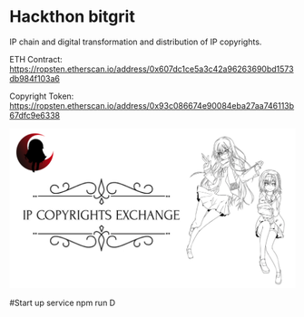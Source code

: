 # Hackthon bitgrit
IP chain and digital transformation and distribution of IP copyrights.

ETH Contract: https://ropsten.etherscan.io/address/0x607dc1ce5a3c42a96263690bd1573db984f103a6

Copyright Token:  https://ropsten.etherscan.io/address/0x93c086674e90084eba27aa746113b67dfc9e6338


![IP COPYRIGHTS EXCHANGE](ppt_cover.png)

#Start up service
npm run D
